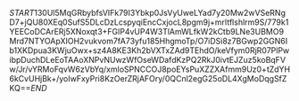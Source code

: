 $START$130Ul5MqGRbybfsVIFk79I3Ybkp0JsVyUweLYad7y20Mw2wVSeRNgD7+jQU80XEq0SufS5DLcDzLcspyqiEncCxjocL8pgm9j+mrltflshlrm9S/779k1YEECoDCArERj5XNoxqt3+FGlP4vUP4W3TlAmWLfkW2kCtb9LNe3UBMO9Mrd7NTYOApXIOH2vukvom7fA73yfu185HhgmoTp/O7iDSi8z7BGwp2GGN6Ib1XKDpua3KWjuOwx+sz4A8KE3Kh2bVXTxZAd9TEhdO/keVfym0RjR07PlPwibpDuchDLeEoTAAoXNPvNUwzWfOseWDafdKzPQ2RkJ0ivtEJZuz5koBqFVw/Jr/vYRMoFqvW6zVbYq/xmloSPNCCOJ8poEYsPuXZZXAfmm9Uz0+tZdYH6kCvUHjBk+/yoIwFxyPri8KzOerZRjAFOry/0QCnl2egG25oDL4XgMoDqgSfZKQ==$END$